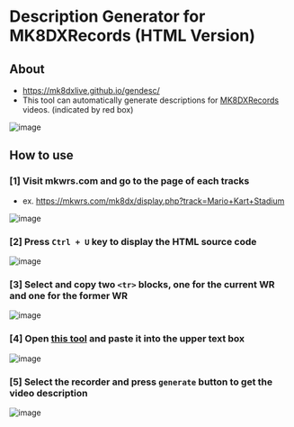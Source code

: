 # Description Generator for MK8DXRecords (HTML Version)

## About
- https://mk8dxlive.github.io/gendesc/
- This tool can automatically generate descriptions for [MK8DXRecords](https://www.youtube.com/channel/UC_292L5mAJowD4LCCNZRbHg) videos.
(indicated by red box)

![image](https://user-images.githubusercontent.com/85337485/226291384-5c5e10df-4fb2-4e25-9941-940ae23f8bdd.png)

## How to use
### [1] Visit mkwrs.com and go to the page of each tracks
- ex. https://mkwrs.com/mk8dx/display.php?track=Mario+Kart+Stadium

![image](https://user-images.githubusercontent.com/85337485/226292878-d8ca439d-6121-4421-b8f2-78788cbfaf1c.png)

### [2] Press `Ctrl + U` key to display the HTML source code
![image](https://user-images.githubusercontent.com/85337485/226293018-ca49b9d6-ec39-4a32-b4fd-b7082d13057f.png)

### [3] Select and copy two `<tr>` blocks, one for the current WR and one for the former WR
![image](https://user-images.githubusercontent.com/85337485/226293314-db3ff4a2-bb31-4f7d-8c96-bf5079e4fab9.png)

### [4] Open [this tool](https://mk8dxlive.github.io/gendesc/) and paste it into the upper text box
![image](https://user-images.githubusercontent.com/85337485/226294583-fb68f4bd-9c1b-4ea7-b78d-b8c455590705.png)

### [5] Select the recorder and press `generate` button to get the video description
![image](https://user-images.githubusercontent.com/85337485/226296242-fc6cdf29-f88f-4f4e-9a04-3173b7d99119.png)
